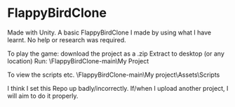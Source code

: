 # FlappyBirdClone
 Made with Unity. A basic FlappyBirdClone I made by using what I have learnt. No help or research was required.

To play the game: download the project as a .zip
Extract to desktop (or any location)
Run: \FlappyBirdClone-main\My Project

To view the scripts etc.
\FlappyBirdClone-main\My project\Assets\Scripts


I think I set this Repo up badly/incorrectly. If/when I upload another project, I will aim to do it properly.
